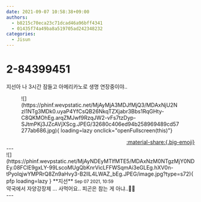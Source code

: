 ```yaml
---
date: 2021-09-07 10:58:38+09:00
authors:
  - b8215c70eca23c71dcad46a96bff4341
  - 01435f74a49ba8a519705ad242348232
categories:
  - Jisun
---
```


# 2-84399451

<div class="post-container" markdown="1">
<div class="content-container md-sidebar__scrollwrap" markdown="1">

지선아 나 3시간 잠들고 아메리카노로 생명 연장중이야..
<figure markdown="1">
![](https://phinf.wevpstatic.net/MjAyMjA3MDJfMjQ3/MDAxNjU2NzI1NTg3MDk0.uyaP4YfCsQB26NkqTZXjabr3Bbs1RqGHty-C8QKMOhEg.arqZMJwf9RzqJW2-vFs7tzDyp-SJtmPKj3JZcAVjXScg.JPEG/32680c406ed94b258969489cd57277ab686.jpg){ loading=lazy onclick="openFullscreen(this)"}
</figure>


</div>
</div>

<div style="text-align: right;" markdown="1">
<a href="https://weverse.io/fromis9/fanpost/2-84399451" style="text-align: right;">:material-share:{.big-emoji}</a>
</div>
---

<div class="comments-container md-sidebar__scrollwrap" markdown="1">
<div class="comment" markdown="1">
<div class='id-container' markdown="1">
![](https://phinf.wevpstatic.net/MjAyNDEyMTlfMTE5/MDAxNzM0NTgzMjY0NDEy.08FClE9gxLY-99LscoMUgQbKnrVicLFFWSqmAi3eGLEg.hXV0n-tPyoIqjwYMPRrQ8Zn9aHvy3-B2llL4LWAZ_bEg.JPEG/image.jpg?type=s72){ pfp loading=lazy }
**<span class="artist">지선</span>** <small>Sep 07 2021, 10:59</small><br>
</div>
<div class='comment-body' markdown="1">
약국에서 자양강장제 ... 사먹어요.. 피곤은 참는 게 아냐..😶‍🌫️
</div>
</div>
</div>
---
